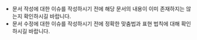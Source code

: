 - 문서 작성에 대한 이슈를 작성하시기 전에 해당 문서의 내용이 이미 존재하지는 않는지 확인하시길 바랍니다.
- 문서 수정에 대한 이슈를 작성하시기 전에 정확한 맞춤법과 표현 법칙에 대해 확인하시길 바랍니다.
